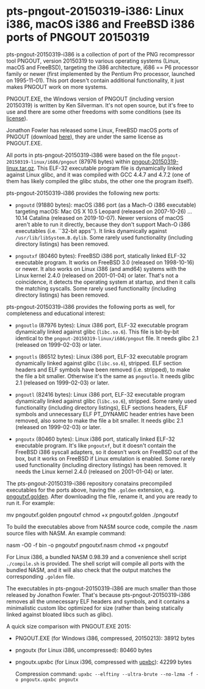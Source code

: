 # pts-pngout-20150319-i386: Linux i386, macOS i386 and FreeBSD i386 ports of PNGOUT 20150319

pts-pngout-20150319-i386 is a collection of port of the PNG recompressor
tool PNGOUT, version 20150319 to various operating systems (Linux, macOS and
FreeBSD), targeting the i386 architecture, i686 == P6 processor family or
newer (first implemented by the Pentium Pro processor, launched on
1995-11-01). This port doesn't contain additional functionality, it just
makes PNGOUT work on more systems.

PNGOUT.EXE, the Windows version of PNGOUT (including version 20150319) is
written by Ken Silverman. It's not open source, but it's free to use and
there are some other freedoms with some conditions (see its
[license](http://advsys.net/ken/utils.htm#pngoutkziplicense)).

Jonathon Fowler has released some Linux, FreeBSD macOS ports of PNGOUT
(download [here](http://www.jonof.id.au/kenutils.html)), they are under the
same license as PNGOUT.EXE.

All ports in pts-pngout-20150319-i386 were based on the file
`pngout-20150319-linux/i686/pngout` (87976 bytes) within
[pngout-20150319-linux.tar.gz](https://www.jonof.id.au/files/kenutils/pngout-20150319-linux.tar.gz).
This ELF-32 executable program file is dynamically linked against Linux
glibc, and it was compiled with GCC 4.4.7 and 4.7.2 (one of them has likely
compiled the glibc stubs, the other one the program itself).

pts-pngout-20150319-i386 provides the following new ports:

* `pngoutd` (91880 bytes): macOS i386 port (as a Mach-O i386 executable)
  targeting macOS: Mac OS X 10.5 Leopard (released on 2007-10-26) ... 10.14
  Catalina (released on 2019-10-07). Newer versions of macOS aren't able to
  run it directly, because they don't support Mach-O i386 executables (i.e.
  ``32-bit apps''). It links dynamically against
  `/usr/lib/libSystem.B.dylib`. Some rarely used functionality (including
  directory listings) has been removed.

* `pngoutxf` (80460 bytes): FreeBSD i386 port, statically linked ELF-32
  executable program. It works on FreeBSD 3.0 (released on 1998-10-16) or
  newer. It also works on Linux i386 (and amd64) systems with the Linux
  kernel 2.4.0 (released on 2001-01-04) or later. That's not a coincidence,
  it detects the operating system at startup, and then it calls the matching
  syscalls. Some rarely used functionality (including directory listings)
  has been removed.

pts-pngout-20150319-i386 provides the following ports as well, for
completeness and educational interest:

* `pngoutlo` (87976 bytes): Linux i386 port, ELF-32 executable program
  dynamically linked against glibc (`libc.so.6`). This file is bit-by-bit
  identical to the `pngout-20150319-linux/i686/pngout` file. It needs glibc
  2.1 (released on 1999-02-03) or later.

* `pngoutls` (86512 bytes): Linux i386 port, ELF-32 executable program
  dynamically linked against glibc (`libc.so.6`), stripped. ELF section
  headers and ELF symbols have been removed (i.e. stripped), to make the file
  a bit smaller. Otherwise it's the same as `pngoutlo`. It needs glibc
  2.1 (released on 1999-02-03) or later.

* `pngoutl` (82416 bytes): Linux i386 port, ELF-32 executable program
  dynamically linked against glibc (`libc.so.6`), stripped. Some rarely used
  functionality (including directory listings), ELF sections headers, ELF
  symbols and unnecessary ELF PT_DYNAMIC header entries have been removed,
  also some to make the file a bit smaller. It needs glibc
  2.1 (released on 1999-02-03) or later.

* `pngoutx` (80460 bytes): Linux i386 port, statically linked ELF-32
  executable program. It's like `pngoutxf`, but it doesn't contain the
  FreeBSD i386 syscall adapters, so it doesn't work on FreeBSD out of the
  box, but it works on FreeBSD if Linux emulation is enabled. Some rarely
  used functionality (including directory listings) has been removed. It
  needs the Linux kernel 2.4.0 (released on 2001-01-04) or later.

The pts-pngout-20150319-i386 repository conatains precompiled executables
for the ports above, having the `.golden` extension, e.g.
[pngoutxf.golden](https://github.com/pts/pts-pngout-20150319-i386/blob/master/pngoutxf.golden).
After downloading the file, rename it, and you are ready to run it. For
example:

  mv pngoutxf.golden pngoutxf
  chmod +x pngoutxf.golden
  ./pngoutxf

To build the executables above from NASM source code, compile the .nasm
source files with NASM. An example command:

  nasm -O0 -f bin -o pngoutxf pngoutxf.nasm
  chmod +x pngoutxf

For Linux i386, a bundled NASM 0.98.39 and a convenience shell script
`./compile.sh` is provided. The shell script will compile all ports with the
bundled NASM, and it will also check that the output matches the
corresponding `.golden` file.

The executables in pts-pngout-20150319-i386 are much smaller than those
released by Jonathon Fowler. That's because pts-pngout-20150319-i386 removes
all the unnecessary ELF headers and symbols, and it contains a minimalistic
custom libc optimized for size (rather than being statically linked against
bloated libcs such as glibc).

A quick size comparison with PNGOUT.EXE 2015:

* PNGOUT.EXE (for Windows i386, compressed, 20150213): 38912 bytes
* pngoutx (for Linux i386, uncompressed): 80460 bytes
* pngoutx.upxbc (for Linux i396, compressed with [upxbc](https://github.com/pts/upxbc)): 42299 bytes

  Compression command: `upxbc --elftiny --ultra-brute --no-lzma -f -o pngoutx.upxbc pngoutx`
